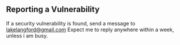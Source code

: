 ## Reporting a Vulnerability

If a security vulnerability is found, send a message to lakelangford@gmail.com
Expect me to reply anywhere within a week, unless i am busy.
